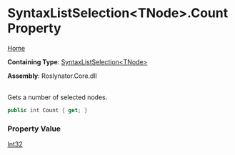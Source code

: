 # SyntaxListSelection\<TNode>\.Count Property

[Home](../../../README.md)

**Containing Type**: [SyntaxListSelection\<TNode>](../README.md)

**Assembly**: Roslynator\.Core\.dll

\
Gets a number of selected nodes\.

```csharp
public int Count { get; }
```

### Property Value

[Int32](https://docs.microsoft.com/en-us/dotnet/api/system.int32)


